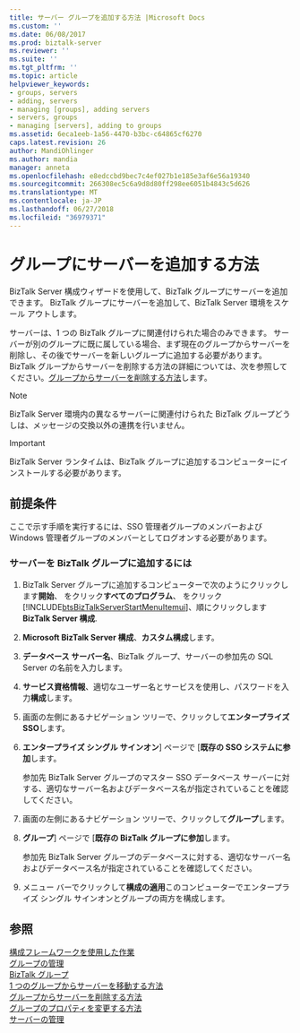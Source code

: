 ```yaml
---
title: サーバー グループを追加する方法 |Microsoft Docs
ms.custom: ''
ms.date: 06/08/2017
ms.prod: biztalk-server
ms.reviewer: ''
ms.suite: ''
ms.tgt_pltfrm: ''
ms.topic: article
helpviewer_keywords:
- groups, servers
- adding, servers
- managing [groups], adding servers
- servers, groups
- managing [servers], adding to groups
ms.assetid: 6eca1eeb-1a56-4470-b3bc-c64865cf6270
caps.latest.revision: 26
author: MandiOhlinger
ms.author: mandia
manager: anneta
ms.openlocfilehash: e8edccbd9bec7c4ef027b1e185e3af6e56a19340
ms.sourcegitcommit: 266308ec5c6a9d8d80ff298ee6051b4843c5d626
ms.translationtype: MT
ms.contentlocale: ja-JP
ms.lasthandoff: 06/27/2018
ms.locfileid: "36979371"
---
```

# <a name="how-to-add-a-server-to-a-group"></a>グループにサーバーを追加する方法
BizTalk Server 構成ウィザードを使用して、BizTalk グループにサーバーを追加できます。 BizTalk グループにサーバーを追加して、BizTalk Server 環境をスケール アウトします。  
  
 サーバーは、1 つの BizTalk グループに関連付けられた場合のみできます。 サーバーが別のグループに既に属している場合、まず現在のグループからサーバーを削除し、その後でサーバーを新しいグループに追加する必要があります。 BizTalk グループからサーバーを削除する方法の詳細については、次を参照してください。[グループからサーバーを削除する方法](../core/how-to-remove-a-server-from-a-group.md)します。  
  
> [!NOTE]
>  BizTalk Server 環境内の異なるサーバーに関連付けられた BizTalk グループどうしは、メッセージの交換以外の連携を行いません。  
  
> [!IMPORTANT]
>  BizTalk Server ランタイムは、BizTalk グループに追加するコンピューターにインストールする必要があります。  
  
## <a name="prerequisites"></a>前提条件  
 ここで示す手順を実行するには、SSO 管理者グループのメンバーおよび Windows 管理者グループのメンバーとしてログオンする必要があります。  
  
### <a name="to-add-a-server-to-a-biztalk-group"></a>サーバーを BizTalk グループに追加するには  
  
1. BizTalk Server グループに追加するコンピューターで次のようにクリックします**開始**、 をクリック**すべてのプログラム**、 をクリック[!INCLUDE[btsBizTalkServerStartMenuItemui](../includes/btsbiztalkserverstartmenuitemui-md.md)]、順にクリックします**BizTalk Server 構成**.  
  
2. **Microsoft BizTalk Server 構成**、**カスタム構成**します。  
  
3. **データベース サーバー名**、BizTalk グループ、サーバーの参加先の SQL Server の名前を入力します。  
  
4. **サービス資格情報**、適切なユーザー名とサービスを使用し、パスワードを入力**構成**します。  
  
5. 画面の左側にあるナビゲーション ツリーで、クリックして**エンタープライズ SSO**します。  
  
6. **エンタープライズ シングル サインオン**] ページで [**既存の SSO システムに参加**します。  
  
    参加先 BizTalk Server グループのマスター SSO データベース サーバーに対する、適切なサーバー名およびデータベース名が指定されていることを確認してください。  
  
7. 画面の左側にあるナビゲーション ツリーで、クリックして**グループ**します。  
  
8. **グループ**] ページで [**既存の BizTalk グループに参加**します。  
  
    参加先 BizTalk Server グループのデータベースに対する、適切なサーバー名およびデータベース名が指定されていることを確認してください。  
  
9. メニュー バーでクリックして**構成の適用**このコンピューターでエンタープライズ シングル サインオンとグループの両方を構成します。  
  
## <a name="see-also"></a>参照  
 [構成フレームワークを使用した作業](../install-and-config-guides/working-with-the-configuration-framework.md)   
 [グループの管理](../core/managing-groups.md)   
 [BizTalk グループ](../core/biztalk-groups.md)   
 [1 つのグループからサーバーを移動する方法](../core/how-to-move-a-server-from-one-group-to-another.md)   
 [グループからサーバーを削除する方法](../core/how-to-remove-a-server-from-a-group.md)   
 [グループのプロパティを変更する方法](../core/how-to-modify-group-properties.md)   
 [サーバーの管理](../core/managing-servers.md)